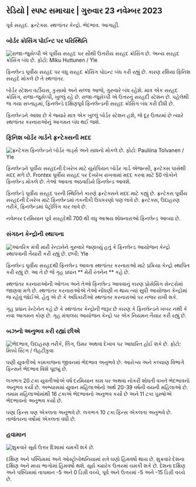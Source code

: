 ## રેડિયો \| સ્પષ્ટ સમાચાર \| ગુરુવાર 23 નવેમ્બર 2023

પૂર્વ સરહદ. ફ્રન્ટેક્સ. સ્થળાંતર કેન્દ્રો. ભેદભાવ. આગાહી.

### બોર્ડર ક્રોસિંગ પોઈન્ટ પર પરિસ્થિતિ

![રાજા-જુસેપ્પી એ પૂર્વીય સરહદ પર સૌથી ઉત્તરીય સરહદ ક્રોસિંગ છે. અન્ય સરહદ ક્રોસિંગ બંધ છે. ફોટો: Miku Huttunen / Yle](https://images.cdn.yle.fi/image/upload/c_crop,h_3216,w_5712,x_0,y_421/ar_1.7777777777777777,c_fill,g_faces,w/15777777777777777777777777777777777777777777777777777777777777777777777777777777777777777777777777777777777777,c_fill,g_faces,h/0155/01/025q_auto:eco/f_auto/fl_lossy/v1700751077/39-1205645655f665a86285)

ફિનલેન્ડ પૂર્વીય સરહદ પર વધુ સરહદ ક્રોસિંગ પોઇન્ટ બંધ કરી રહ્યું છે. કારણ રશિયા ફિનિશ સરહદે મોકલે છે તે સ્થળાંતર.

બોર્ડર સ્ટેશન વર્ટીયસ, કુસામો અને સલ્લા આજે, ગુરુવારે બંધ રહેશે. માત્ર એક સરહદ ક્રોસિંગ, રાજા-જુસેપ્પી, ખુલ્લું રહે છે. રાજા-જૂસેપ્પી એ ઉત્તરનું સરહદી સ્ટેશન છે. પહેલેથી જ ગયા સપ્તાહમાં, ફિનલેન્ડે દક્ષિણપૂર્વ ફિનલેન્ડની સરહદ ક્રોસિંગ બંધ કરી દીધી છે.

ફિનલેન્ડને આશા છે કે જ્યારે માત્ર એક ખુલ્લું બોર્ડર સ્ટેશન હશે, જે દૂર ઉત્તરમાં છે ત્યારે સ્થળાંતર કરનારાઓનું આગમન બંધ થઈ જશે.

### ફિનિશ બોર્ડર ગાર્ડને ફ્રન્ટેક્સની મદદ

![ફ્રન્ટેક્સ ફિનલેન્ડને બોર્ડર ગાર્ડ્સ અને સાધનો મોકલે છે. ફોટો: Pauliina Tolvanen / Yle](https://images.cdn.yle.fi/image/upload/c_crop,h_1080,w_1919,x_0,y_0/ar_1.7777777777777777,c_fill,g_faces,h/6755,h/6755q_auto:eco/f_auto/fl_lossy/v1663055873/39-100697563203716d9ecd)

ફિનલેન્ડને પૂર્વીય સરહદની દેખરેખ માટે યુરોપિયન બોર્ડર ગાર્ડ એજન્સી, ફ્રન્ટેક્સ પાસેથી મદદ મળે છે. Frontex પૂર્વીય સરહદ પર દેખરેખ રાખવામાં મદદ કરવા માટે 50 લોકોને ફિનલેન્ડ મોકલે છે. તેઓ આવતા અઠવાડિયે ફિનલેન્ડ આવશે.

ફિનલેન્ડે પૂર્વીય સરહદ પરની સ્થિતિને કારણે ફ્રન્ટેક્સને મદદ માટે કહ્યું છે. ફ્રન્ટેક્સ પૂર્વીય સરહદની દેખરેખ માટે ફિનલેન્ડમાં તકનીકી ઉપકરણો પણ લાવે છે. ફ્રન્ટેક્સ, ઉદાહરણ તરીકે, ફિનલેન્ડમાં પેટ્રોલિંગ કાર લાવે છે.

નવેમ્બર દરમિયાન પૂર્વ સરહદેથી 700 થી વધુ આશ્રય શોધનારાઓ ફિનલેન્ડ આવ્યા છે.

### સંગઠન કેન્દ્રોની સ્થાપના

![આંતરિક મંત્રી મારી રેન્ટાનેને ગુરુવારે જણાવ્યું હતું કે ફિનલેન્ડ આયોજન કેન્દ્રો સ્થાપવાની તૈયારી કરી રહ્યું છે. છબી: Yle](https://images.cdn.yle.fi/image/upload/c_crop,h_1080,w_1919,x_0,y_0/ar_1.7777777777777777,c_fill,g_faces,h_675,w_p_10/dco./f_auto/fl_lossy/v1700721586/39-1205201655eed1e81849)

ફિનલેન્ડ પૂર્વીય સરહદથી ફિનલેન્ડ આવતા સ્થળાંતર કરનારાઓ માટે પ્રક્રિયા કેન્દ્રો સ્થાપિત કરી રહ્યું છે. આ તે છે જે ગૃહ પ્રધાન ** મેરી રંતનેન ** કહે છે.

સ્થળાંતર કરનારાઓની ઓળખ અને તેઓ ફિનલેન્ડ આવવાનું કારણ પ્રોસેસિંગ સેન્ટરોમાં જાણવા મળે છે. સ્થળાંતર કરનારાઓએ તેઓ નોંધણી ન થાય ત્યાં સુધી આયોજન કેન્દ્રોમાં જ રહેવું જોઈએ. હેતુ એ છે કે અધિકારીઓ સ્થળાંતર કરનારાઓ પર નજર રાખી શકે.

ગૃહ પ્રધાન રેન્ટેનેન કહે છે કે સ્થળાંતર કેન્દ્રોની જરૂર છે કારણ કે ફિનલેન્ડને ખબર નથી કે નવા આગમન કોણ છે. ગૃહ મંત્રાલય આયોજન કેન્દ્રો પર એક નિયમન તૈયાર કરી રહ્યું છે.

### બઝનો અનુભવ કરી રહ્યાં છીએ

![ભેદભાવ, ઉદાહરણ તરીકે, લિંગ, ઉંમર અથવા દેખાવ પર આધારિત હોઈ શકે છે. ફોટો: મિક્કો સ્ટિગ / લેહટીકુવા](https://images.cdn.yle.fi/image/upload/c_crop,h_2394,w_4256,x_0,y_110/ar_1.777777777777777,c_fill,g_faces,/5_01/20p_6q_auto:eco/f_auto/fl_lossy/v1700718446/39-1205193655ee719688c7)

ઘણી યુવતીઓ કામકાજના જીવનમાં ભેદભાવ અનુભવે છે. આરોગ્ય અને કલ્યાણ વિભાગે ફિન્સને ભેદભાવ વિશે પૂછ્યું છે.

લગભગ 20 ટકા યુવતીઓએ વર્ષ દરમિયાન કામ પર અથવા નોકરી શોધતી વખતે ભેદભાવનો અનુભવ કર્યો છે. અભ્યાસમાં યુવાન મહિલાઓનો અર્થ 20-39 વર્ષની વયની મહિલાઓ છે. તમામ મહિલાઓમાંથી 16 ટકાએ ભેદભાવનો અનુભવ કર્યો છે અને 11 ટકા પુરુષોએ ભેદભાવનો અનુભવ કર્યો છે.

ઘણા ફિન્સ પણ એકલતા અનુભવે છે. લગભગ 10 ટકા ફિન્સ એકલતા અનુભવે છે. તાજેતરના વર્ષોમાં એકલતા વધી છે.

### હવામાન

![શુક્રવારે સૂર્ય ઉત્તર દિશામાં ચમકી શકે છે.](https://images.cdn.yle.fi/image/upload/c_crop,h_1080,w_1919,x_0,y_0/ar_1.777777777777777,c_fill,g_faces,h_675w_1200/dpr_1.0/q_auto:eco/f_auto/fl_lossy/v1700752778/39-1205671655f6d69ed984)

દક્ષિણ અને પશ્ચિમમાં અને ઓસ્ટ્રોબોથનિયામાં રાત્રે ઘણો હિમવર્ષા થાય છે. શુક્રવારે દેશના દક્ષિણ અને મધ્ય ભાગોમાં હિમવર્ષા થશે. સૂર્ય ક્યારેક ઉત્તરમાં ચમકી શકે છે. દેશના દક્ષિણ અને પશ્ચિમમાં તાપમાન -5 અને 0 ડિગ્રી વચ્ચે, પૂર્વ અને ઉત્તરમાં -5 અને -15 ડિગ્રી વચ્ચે છે.
